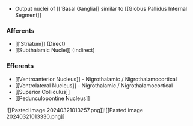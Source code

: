 - Output nuclei of [['Basal Ganglia]] similar to [[Globus Pallidus Internal Segment]]
### Afferents
- [['Striatum]] (Direct)
- [[Subthalamic Nuclei]] (Indirect)
### Efferents
- [[Ventroanterior Nucleus]] - Nigrothalamic / Nigrothalamocortical
- [[Ventrolateral Nucleus]] - Nigrothalamic / Nigrothalamocortical
- [[Superior Colliculus]]
- [[Pedunculopontine Nucleus]]

![[Pasted image 20240321013257.png]]![[Pasted image 20240321013330.png]]
